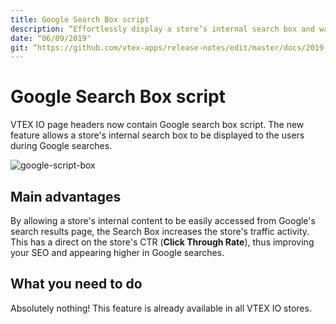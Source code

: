 ```yaml
---
title: Google Search Box script
description: “Effortlessly display a store’s internal search box and watch how page access soars.”
date: “06/09/2019"
git: “https://github.com/vtex-apps/release-notes/edit/master/docs/2019-week-35/platform-performance.md”
---
```


# Google Search Box script

VTEX IO page headers now contain Google search box script. The new feature allows a store's internal search box to be displayed to the users during Google searches.

![google-script-box](https://user-images.githubusercontent.com/52087100/64427175-f10f0800-d086-11e9-96fc-94d3470be256.png)

## Main advantages

By allowing a store's internal content to be easily accessed from Google's search results page, the Search Box increases the store's traffic activity. This has a direct on the store's CTR (**Click Through Rate**), thus improving your SEO and appearing higher in Google searches.

## What you need to do 

Absolutely nothing! This feature is already available in all VTEX IO stores.

